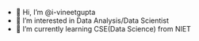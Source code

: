 - 👋 Hi, I’m @i-vineetgupta
- 👀 I’m interested in Data Analysis/Data Scientist
- 🌱 I’m currently learning CSE(Data Science) from NIET

 
